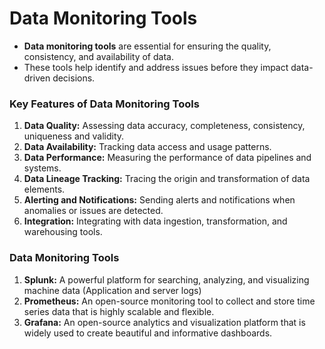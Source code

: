# **Data Monitoring Tools**

- **Data monitoring tools** are essential for ensuring the quality, consistency, and availability of data.
- These tools help identify and address issues before they impact data-driven decisions.

### **Key Features of Data Monitoring Tools**
1. **Data Quality:** Assessing data accuracy, completeness, consistency, uniqueness and validity.
2. **Data Availability:** Tracking data access and usage patterns.
3. **Data Performance:** Measuring the performance of data pipelines and systems.
4. **Data Lineage Tracking:** Tracing the origin and transformation of data elements.
5. **Alerting and Notifications:** Sending alerts and notifications when anomalies or issues are detected.
6. **Integration:** Integrating with data ingestion, transformation, and warehousing tools.

### **Data Monitoring Tools**
1. **Splunk:** A powerful platform for searching, analyzing, and visualizing machine data (Application and server logs)
2. **Prometheus:** An open-source monitoring tool to collect and store time series data that is highly scalable and flexible.
3. **Grafana:** An open-source analytics and visualization platform that is widely used to create beautiful and informative dashboards.
